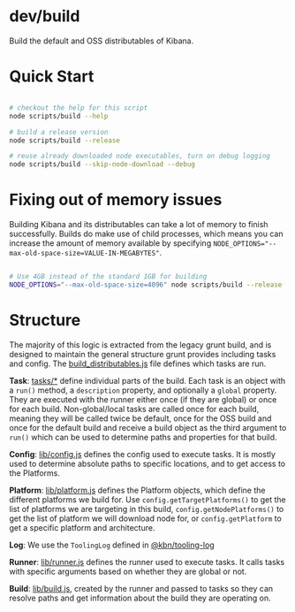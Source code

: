 # dev/build

Build the default and OSS distributables of Kibana.

# Quick Start

```sh

# checkout the help for this script
node scripts/build --help

# build a release version
node scripts/build --release

# reuse already downloaded node executables, turn on debug logging
node scripts/build --skip-node-download --debug
```

# Fixing out of memory issues

Building Kibana and its distributables can take a lot of memory to finish successfully. Builds do make use of child processes, which means you can increase the amount of memory available by specifying `NODE_OPTIONS="--max-old-space-size=VALUE-IN-MEGABYTES"`.

```sh

# Use 4GB instead of the standard 1GB for building
NODE_OPTIONS="--max-old-space-size=4096" node scripts/build --release
```

# Structure

The majority of this logic is extracted from the legacy grunt build, and is designed to maintain the general structure grunt provides including tasks and config. The [build_distributables.js] file defines which tasks are run.

**Task**: [tasks/\*] define individual parts of the build. Each task is an object with a `run()` method, a `description` property, and optionally a `global` property. They are executed with the runner either once (if they are global) or once for each build. Non-global/local tasks are called once for each build, meaning they will be called twice be default, once for the OSS build and once for the default build and receive a build object as the third argument to `run()` which can be used to determine paths and properties for that build.

**Config**: [lib/config.js] defines the config used to execute tasks. It is mostly used to determine absolute paths to specific locations, and to get access to the Platforms.

**Platform**: [lib/platform.js] defines the Platform objects, which define the different platforms we build for. Use `config.getTargetPlatforms()` to get the list of platforms we are targeting in this build, `config.getNodePlatforms()` to get the list of platform we will download node for, or `config.getPlatform` to get a specific platform and architecture.

**Log**: We use the `ToolingLog` defined in [@kbn/tooling-log]

**Runner**: [lib/runner.js] defines the runner used to execute tasks. It calls tasks with specific arguments based on whether they are global or not.

**Build**:  [lib/build.js], created by the runner and passed to tasks so they can resolve paths and get information about the build they are operating on.

[tasks/\*]: ./tasks
[lib/config.js]: ./lib/config.js
[lib/platform.js]: ./lib/platform.js
[lib/runner.js]: ./lib/runner.js
[lib/build.js]: ./lib/build.js
[build_distributables.js]: ./build_distributables.js
[@kbn/tooling-log]: ../../../src/ops/kbn-tooling-log
